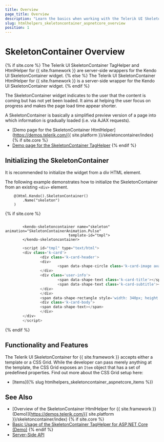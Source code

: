 ```yaml
---
title: Overview
page_title: Overview
description: "Learn the basics when working with the Telerik UI SkeletonContainer component for {{ site.framework }}."
slug: htmlhelpers_skeletoncontainer_aspnetcore_overview
position: 1
---
```


# SkeletonContainer Overview

{% if site.core %}
The Telerik UI SkeletonContainer TagHelper and HtmlHelper for {{ site.framework }} are server-side wrappers for the Kendo UI SkeletonContainer widget.
{% else %}
The Telerik UI SkeletonContainer HtmlHelper for {{ site.framework }} is a server-side wrapper for the Kendo UI SkeletonContainer widget.
{% endif %}

The SkeletonContainer widget indicates to the user that the content is coming but has not yet been loaded. It aims at helping the user focus on progress and makes the page load time appear shorter.

A SkeletonContainer is basically a simplified preview version of a page into which information is gradually loaded (i.e. via AJAX requests).

* [Demo page for the SkeletonContainer HtmlHelper](https://demos.telerik.com/{{ site.platform }}/skeletoncontainer/index)
{% if site.core %}
* [Demo page for the SkeletonContainer TagHelper](https://demos.telerik.com/aspnet-core/skeletoncontainer/tag-helper)
{% endif %}

## Initializing the SkeletonContainer

It is recommended to initialize the widget from a div HTML element.

The following example demonstrates how to initialize the SkeletonContainer from an existing `<div>` element.

```HtmlHelper
    @(Html.Kendo().SkeletonContainer()
        .Name("skeleton")
    )
```
{% if site.core %}
```TagHelper

        <kendo-skeletoncontainer name="skeleton" animation="SkeletonContainerAnimation.Pulse"
                             template-id="tmpl">
        </kendo-skeletoncontainer>
```
```JavaScript
        <script id="tmpl" type="text/html">
        <div class='k-card'>
                <div class='k-card-header'>
                <div>
                        <span data-shape-circle class='k-card-image avatar'></span>
                </div>
                <div class='user-info'>
                        <span data-shape-text class='k-card-title'></span>
                        <span data-shape-text class='k-card-subtitle'></span>
                </div>
                </div>
                <span data-shape-rectangle style='width: 340px; height: 225px; '></span>
                <div class='k-card-body'>
                <span data-shape-text></span>
                </div>
        </div>
        </script>
```
{% endif %}

## Functionality and Features

The Telerik UI SkeletonContainer for {{ site.framework }} accepts either a template or a CSS Grid. While the developer can pass merely anything at the template, the CSS Grid exposes an `Item` object that has a set of predefined properties. Find out more about the CSS Grid setup here: 

* [Items]({% slug htmlhelpers_skeletoncontainer_aspnetcore_items %})

## See Also

* [Overview of the SkeletonContainer HtmlHelper for {{ site.framework }} (Demo)](https://demos.telerik.com/{{ site.platform }}/skeletoncontainer/index)
{% if site.core %}
* [Basic Usage of the SkeletonContainer TagHelper for ASP.NET Core (Demo)](https://demos.telerik.com/aspnet-core/skeletoncontainer/tag-helper)
{% endif %}
* [Server-Side API](/api/skeletoncontainer)
